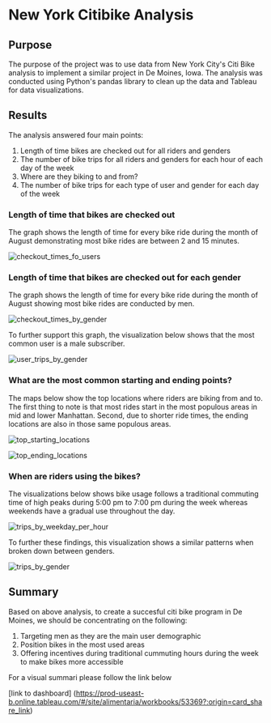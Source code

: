 # New York Citibike Analysis

## Purpose

The purpose of the project was to use data from New York City's Citi Bike analysis to implement a similar project in De Moines, Iowa.
The analysis was conducted using Python's pandas library to clean up the data and Tableau for data visualizations. 

## Results

The analysis answered four main points:

1. Length of time bikes are checked out for all riders and genders
2. The number of bike trips for all riders and genders for each hour of each day of the week
3. Where are they biking to and from?
4. The number of bike trips for each type of user and gender for each day of the week

### Length of time that bikes are checked out 

The graph shows the length of time for every bike ride during the month of August demonstrating most bike rides are between 2 and 15 minutes.

![checkout_times_fo_users](https://github.com/MariaGarzon/bikesharing/edit/main/Visuals/Checkout_Times_for_Users.png)

### Length of time that bikes are checked out for each gender

The graph shows the length of time for every bike ride during the month of August showing most bike rides are conducted by men.

![checkout_times_by_gender](https://github.com/MariaGarzon/bikesharing/edit/main/Visuals/Checkout_Times_by_Gender.png)

To further support this graph, the visualization below shows that the most common user is a male subscriber.

![user_trips_by_gender](https://github.com/MariaGarzon/bikesharing/edit/main/Visuals/User_Trips_by_Gender.png)

### What are the most common starting and ending points?

The maps below show the top locations where riders are biking from and to. The first thing to note is that most rides start in the most populous areas in mid and lower Manhattan. Second, due to shorter ride times, the ending locations are also in those same populous areas.

![top_starting_locations](https://github.com/MariaGarzon/bikesharing/edit/main/Visuals/top_starting_locations.png)

![top_ending_locations](https://github.com/MariaGarzon/bikesharing/edit/main/Visuals/top_ending_locations.png)

### When are riders using the bikes?

The visualizations below shows bike usage follows a traditional commuting time of high peaks during 5:00 pm to 7:00 pm  during the week whereas weekends have a gradual use throughout the day.

![trips_by_weekday_per_hour](https://github.com/MariaGarzon/bikesharing/edit/main/Visuals/Trips_by_Weekday.png)

To further these findings, this visualization shows a similar patterns when broken down between genders.

![trips_by_gender](https://github.com/MariaGarzon/bikesharing/edit/main/Visuals/Trips_by_Gender.png)

## Summary

Based on above analysis, to create a succesful citi bike program in De Moines, we should be concentrating on the following: 

1. Targeting men as they are the main user demographic
2. Position bikes in the most used areas
3. Offering incentives during traditional cummuting hours during the week to make bikes more accessible

For a visual summari please follow the link below

[link to dashboard] (https://prod-useast-b.online.tableau.com/#/site/alimentaria/workbooks/53369?:origin=card_share_link)
